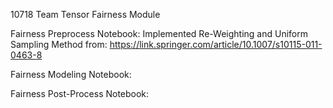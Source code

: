 10718 Team Tensor Fairness Module 

Fairness Preprocess Notebook:
Implemented Re-Weighting and Uniform Sampling Method from: https://link.springer.com/article/10.1007/s10115-011-0463-8

Fairness Modeling Notebook:

Fairness Post-Process Notebook:
